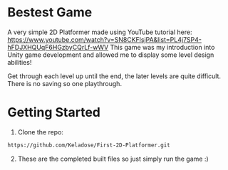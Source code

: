 # Bestest Game

A very simple 2D Platformer made using YouTube tutorial here: https://www.youtube.com/watch?v=SN8CKFlsjPA&list=PL4j7SP4-hFDJXHQUqF6HGzbyCQrLf-wWV
This game was my introduction into Unity game development and allowed me to display some level design abilities!

Get through each level up until the end, the later levels are quite difficult. There is no saving so one playthrough.

# Getting Started

1. Clone the repo: 
  ```bash
  https://github.com/Keladose/First-2D-Platformer.git
  ```
2. These are the completed built files so just simply run the game :)
